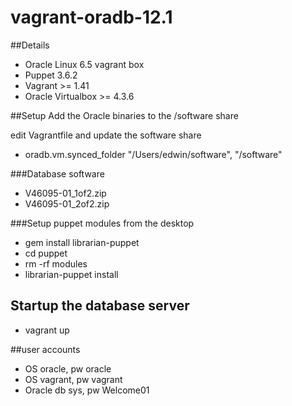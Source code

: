 vagrant-oradb-12.1
==================

##Details
- Oracle Linux 6.5 vagrant box
- Puppet 3.6.2
- Vagrant >= 1.41
- Oracle Virtualbox >= 4.3.6 

##Setup
Add the Oracle binaries to the /software share

edit Vagrantfile and update the software share
- oradb.vm.synced_folder "/Users/edwin/software", "/software"

###Database software
- V46095-01_1of2.zip
- V46095-01_2of2.zip

###Setup puppet modules from the desktop
- gem install librarian-puppet
- cd puppet
- rm -rf modules
- librarian-puppet install

## Startup the database server  
- vagrant up

##user accounts
- OS oracle, pw oracle
- OS vagrant, pw vagrant
- Oracle db sys, pw Welcome01
